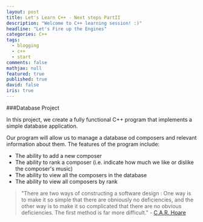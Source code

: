 ```yaml
---
layout: post
title: Let's Learn C++ - Next steps PartII
description: "Welcome to C++ learning session! :)"
headline: "Let's Fire up the Engines"
categories: C++
tags: 
  - blogging
  - c++
  - start
comments: false
mathjax: null
featured: true
published: true
david: false
iris: true
---
```


###Database Project

In this project, we create a fully functional C++ program that implements a simple database application. 

Our program will allow us to manage a database od composers and relevant information about them. The features of the program include:

- The ability to add a new composer
- The ability to rank a composer (i.e. indicate how much we like or dislike the composer's music)
- The ability to view all the composers in the database
- The ability to view all composers by rank

> "There are two ways of constructing a software design : One way is to make it so simple that there are obniously no deficiencies, and the other way is to make it so complicated that there are no obvious deficiencies. The first method is far more difficult." - [C.A.R. Hoare](http://en.wikipedia.org/wiki/Tony_Hoare)
